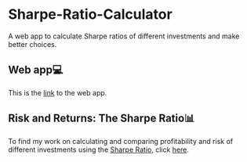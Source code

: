 # Sharpe-Ratio-Calculator
A web app to calculate Sharpe ratios of different investments and make better choices.

## Web app💻
This is the [link](https://sharpe-ratio-calculator.herokuapp.com/) to the web app.

## Risk and Returns: The Sharpe Ratio:bar_chart:
To find my work on calculating and comparing profitability and risk of different investments using the [Sharpe Ratio](https://www.investopedia.com/terms/s/sharperatio.asp), click [here](https://github.com/devanshu125/Risk-and-Returns-The-Sharpe-Ratio).
